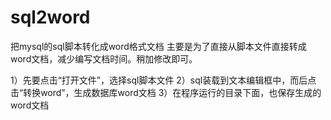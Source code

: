# sql2word
把mysql的sql脚本转化成word格式文档
主要是为了直接从脚本文件直接转成word文档，减少编写文档时间。稍加修改即可。

1）先要点击“打开文件”，选择sql脚本文件
2）sql装载到文本编辑框中，而后点击“转换word”，生成数据库word文档
3）在程序运行的目录下面，也保存生成的word文档
